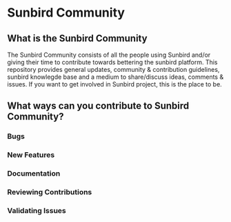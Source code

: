 # Sunbird Community

## What is the Sunbird Community
The Sunbird Community consists of all the people using Sunbird and/or giving their time to contribute towards bettering the sunbird platform. This repository provides general updates, community & contribution guidelines, sunbird knowlegde base and a medium to share/discuss ideas, comments & issues. If you want to get involved in Sunbird project, this is the place to be.

## What ways can you contribute to Sunbird Community?

### Bugs

### New Features

### Documentation

### Reviewing Contributions

### Validating Issues
